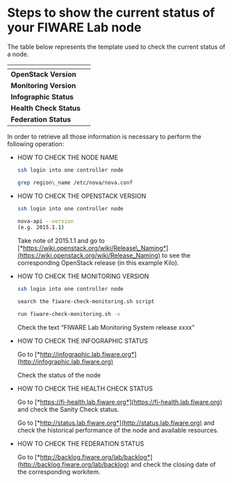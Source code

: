 # Steps to show the current status of your FIWARE Lab node

The table below represents the template used to check the current status
of a node.

| []()|[]() |
| --- | --- | 
| **OpenStack Version** | []() |
| **Monitoring Version** | []() |
| **Infographic Status** | []() |
| **Health Check Status** | []() |
| **Federation Status** | []() |

In order to retrieve all those information is necessary to perform the
following operation:

- HOW TO CHECK THE NODE NAME

    ```bash
    ssh login into one controller node

    grep region\_name /etc/nova/nova.conf
    ```

- HOW TO CHECK THE OPENSTACK VERSION

    ```bash
    ssh login into one controller node

    nova-api --version
    (e.g. 2015.1.1)
    ```

  Take note of 2015.1.1 and go to [*https://wiki.openstack.org/wiki/Release\_Naming*](https://wiki.openstack.org/wiki/Release_Naming) to see the corresponding OpenStack release (in this example Kilo).

- HOW TO CHECK THE MONITORING VERSION

    ```bash
    ssh login into one controller node

    search the fiware-check-monitoring.sh script

    run fiware-check-monitoring.sh -v
    ```

  Check the text “FIWARE Lab Monitoring System release xxxx”

- HOW TO CHECK THE INFOGRAPHIC STATUS

  Go to [*http://infographic.lab.fiware.org*](http://infographic.lab.fiware.org)
  
  Check the status of the node

- HOW TO CHECK THE HEALTH CHECK STATUS

  Go to [*https://fi-health.lab.fiware.org*](https://fi-health.lab.fiware.org) and check the Sanity Check status.

  Go to [*http://status.lab.fiware.org*](http://status.lab.fiware.org) and check the historical performance of the node and available resources.

- HOW TO CHECK THE FEDERATION STATUS

  Go to [*http://backlog.fiware.org/lab/backlog*](http://backlog.fiware.org/lab/backlog)
  and check the closing date of the corresponding workitem.